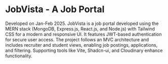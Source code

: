 # JobVista - A Job Portal

Developed on Jan-Feb 2025. JobVista is a job portal developed using the MERN stack (MongoDB, Express.js, React.js, and Node.js) with Tailwind CSS for a modern and responsive UI. It features JWT-based authentication for secure user access. The project follows an MVC architecture and includes recruiter and student views, enabling job postings, applications, and filtering. Supporting tools like Vite, Shadcn-ui, and Cloudinary enhance functionality.
